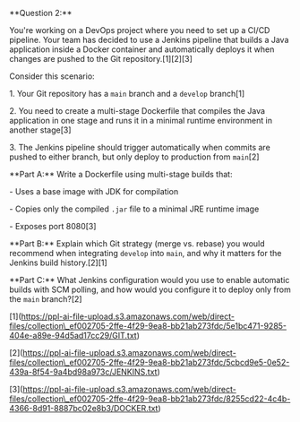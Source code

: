 \*\*Question 2:\*\*



You're working on a DevOps project where you need to set up a CI/CD pipeline. Your team has decided to use a Jenkins pipeline that builds a Java application inside a Docker container and automatically deploys it when changes are pushed to the Git repository.\[1]\[2]\[3]



Consider this scenario:



1\. Your Git repository has a `main` branch and a `develop` branch\[1]

2\. You need to create a multi-stage Dockerfile that compiles the Java application in one stage and runs it in a minimal runtime environment in another stage\[3]

3\. The Jenkins pipeline should trigger automatically when commits are pushed to either branch, but only deploy to production from `main`\[2]



\*\*Part A:\*\* Write a Dockerfile using multi-stage builds that:

\- Uses a base image with JDK for compilation

\- Copies only the compiled `.jar` file to a minimal JRE runtime image

\- Exposes port 8080\[3]



\*\*Part B:\*\* Explain which Git strategy (merge vs. rebase) you would recommend when integrating `develop` into `main`, and why it matters for the Jenkins build history.\[2]\[1]



\*\*Part C:\*\* What Jenkins configuration would you use to enable automatic builds with SCM polling, and how would you configure it to deploy only from the `main` branch?\[2]



\[1](https://ppl-ai-file-upload.s3.amazonaws.com/web/direct-files/collection\_ef002705-2ffe-4f29-9ea8-bb21ab273fdc/5e1bc471-9285-404e-a89e-94d5ad17cc29/GIT.txt)

\[2](https://ppl-ai-file-upload.s3.amazonaws.com/web/direct-files/collection\_ef002705-2ffe-4f29-9ea8-bb21ab273fdc/5cbcd9e5-0e52-439a-8f54-9a4bd98a973c/JENKINS.txt)

\[3](https://ppl-ai-file-upload.s3.amazonaws.com/web/direct-files/collection\_ef002705-2ffe-4f29-9ea8-bb21ab273fdc/8255cd22-4c4b-4366-8d91-8887bc02e8b3/DOCKER.txt)

